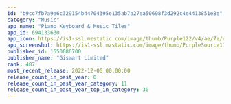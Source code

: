 ```yaml
---
id: "b9cc7fb7a9a6c329154b44704395e135ab7a27ea50698f3d292c4e4413851e8e"
category: "Music"
app_name: "Piano Keyboard & Music Tiles"
app_id: 694133630
app_icon: https://is1-ssl.mzstatic.com/image/thumb/Purple122/v4/ae/7e/e1/ae7ee128-5014-c0b2-77a8-6db08b6a84d4/AppIcon-0-1x_U007emarketing-0-10-0-sRGB-0-85-220-0.png/1024x1024bb.png
app_screenshot: https://is1-ssl.mzstatic.com/image/thumb/PurpleSource112/v4/9b/e4/82/9be4829b-3f68-2ee0-3ec8-2a79446b187c/81729196-1449-4809-9081-875d15f3d108_Piano_screens_6.5_01.jpg/1242x2688bb.png
publisher_id: 1550086700
publisher_name: "Gismart Limited"
rank: 487
most_recent_release: 2022-12-06 00:00:00
release_count_in_past_year: 0
release_count_in_past_year_category: 11
release_count_in_past_year_top_in_category: 30
---
```

